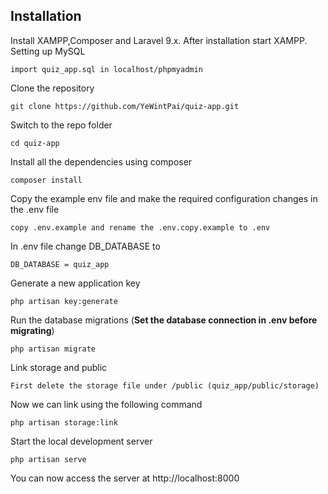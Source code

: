 
## Installation
Install XAMPP,Composer and Laravel 9.x.
After installation start XAMPP.
Setting up MySQL

    import quiz_app.sql in localhost/phpmyadmin

    
Clone the repository

    git clone https://github.com/YeWintPai/quiz-app.git

Switch to the repo folder

    cd quiz-app
    
Install all the dependencies using composer

    composer install

Copy the example env file and make the required configuration changes in the .env file

    copy .env.example and rename the .env.copy.example to .env

In .env file change DB_DATABASE to 

    DB_DATABASE = quiz_app

Generate a new application key

    php artisan key:generate

Run the database migrations (**Set the database connection in .env before migrating**)

    php artisan migrate
    
Link storage and public 

    First delete the storage file under /public (quiz_app/public/storage)

Now we can link using the following command

    php artisan storage:link

Start the local development server

    php artisan serve

You can now access the server at http://localhost:8000

